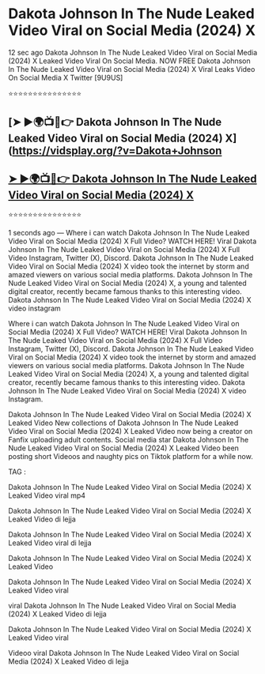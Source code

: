 ﻿# Dakota Johnson In The Nude Leaked Video Viral on Social Media (2024) X



12 sec ago Dakota Johnson In The Nude Leaked Video Viral on Social Media (2024) X Leaked Video Viral On Social Media. NOW FREE Dakota Johnson In The Nude Leaked Video Viral on Social Media (2024) X Viral Leaks Video On Social Media X Twitter [9U9US]

⭐⭐⭐⭐⭐⭐⭐⭐⭐⭐⭐⭐⭐⭐⭐

## [➤ ►🌍📺📱👉 Dakota Johnson In The Nude Leaked Video Viral on Social Media (2024) X](https://vidsplay.org/?v=Dakota+Johnson

## [➤ ►🌍📺📱👉 Dakota Johnson In The Nude Leaked Video Viral on Social Media (2024) X](https://vidsplay.org/?v=Dakota+Johnson)


⭐⭐⭐⭐⭐⭐⭐⭐⭐⭐⭐⭐⭐⭐⭐



1 seconds ago — Where i can watch Dakota Johnson In The Nude Leaked Video Viral on Social Media (2024) X Full Video? WATCH HERE! Viral Dakota Johnson In The Nude Leaked Video Viral on Social Media (2024) X Full Video Instagram, Twitter (X), Discord. Dakota Johnson In The Nude Leaked Video Viral on Social Media (2024) X video took the internet by storm and amazed viewers on various social media platforms. Dakota Johnson In The Nude Leaked Video Viral on Social Media (2024) X, a young and talented digital creator, recently became famous thanks to this interesting video. Dakota Johnson In The Nude Leaked Video Viral on Social Media (2024) X video instagram

Where i can watch Dakota Johnson In The Nude Leaked Video Viral on Social Media (2024) X Full Video? WATCH HERE! Viral Dakota Johnson In The Nude Leaked Video Viral on Social Media (2024) X Full Video Instagram, Twitter (X), Discord. Dakota Johnson In The Nude Leaked Video Viral on Social Media (2024) X video took the internet by storm and amazed viewers on various social media platforms. Dakota Johnson In The Nude Leaked Video Viral on Social Media (2024) X, a young and talented digital creator, recently became famous thanks to this interesting video. Dakota Johnson In The Nude Leaked Video Viral on Social Media (2024) X video Instagram.

Dakota Johnson In The Nude Leaked Video Viral on Social Media (2024) X Leaked Video New collections of Dakota Johnson In The Nude Leaked Video Viral on Social Media (2024) X Leaked Video now being a creator on Fanfix uploading adult contents. Social media star Dakota Johnson In The Nude Leaked Video Viral on Social Media (2024) X Leaked Video been posting short Videoos and naughty pics on Tiktok platform for a while now.

TAG :

 

Dakota Johnson In The Nude Leaked Video Viral on Social Media (2024) X Leaked Video viral mp4

 

Dakota Johnson In The Nude Leaked Video Viral on Social Media (2024) X Leaked Video di lejja

 

Dakota Johnson In The Nude Leaked Video Viral on Social Media (2024) X Leaked Video viral di lejja

 

Dakota Johnson In The Nude Leaked Video Viral on Social Media (2024) X Leaked Video

 

Dakota Johnson In The Nude Leaked Video Viral on Social Media (2024) X Leaked Video viral

 

viral Dakota Johnson In The Nude Leaked Video Viral on Social Media (2024) X Leaked Video di lejja

 

Dakota Johnson In The Nude Leaked Video Viral on Social Media (2024) X Leaked Video viral

 

Videoo viral Dakota Johnson In The Nude Leaked Video Viral on Social Media (2024) X Leaked Video di lejja